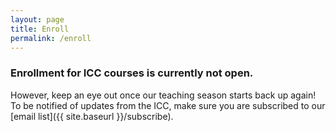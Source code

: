 ```yaml
---
layout: page
title: Enroll
permalink: /enroll
---
```


### Enrollment for ICC courses is currently not open.

However, keep an eye out once our teaching season starts back up again! To be notified of updates from the ICC, make sure you are subscribed to our [email list]({{ site.baseurl }}/subscribe).

<!-- Enroll in all ICC classes through the QR code below!
<br>
<img class="enroll-code" src="{{ site.baseurl }}/assets/images/enroll2024.png" alt="QR Code">
<br>
Or, if that doesn't work, access the signup form here: <a href="https://tinyurl.com/ICCRegister2024">https://tinyurl.com/ICCRegister2024</a> -->